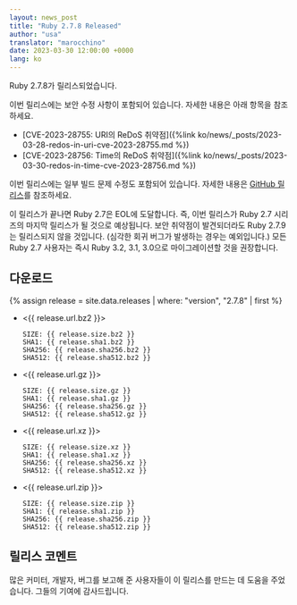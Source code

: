```yaml
---
layout: news_post
title: "Ruby 2.7.8 Released"
author: "usa"
translator: "marocchino"
date: 2023-03-30 12:00:00 +0000
lang: ko
---
```


Ruby 2.7.8가 릴리스되었습니다.

이번 릴리스에는 보안 수정 사항이 포함되어 있습니다.
자세한 내용은 아래 항목을 참조하세요.

* [CVE-2023-28755: URI의 ReDoS 취약점]({%link ko/news/_posts/2023-03-28-redos-in-uri-cve-2023-28755.md %})
* [CVE-2023-28756: Time의 ReDoS 취약점]({%link ko/news/_posts/2023-03-30-redos-in-time-cve-2023-28756.md %})

이번 릴리스에는 일부 빌드 문제 수정도 포함되어 있습니다.
자세한 내용은 [GitHub 릴리스](https://github.com/ruby/ruby/releases/tag/v2_7_8)를 참조하세요.

이 릴리스가 끝나면 Ruby 2.7은 EOL에 도달합니다. 즉, 이번 릴리스가 Ruby 2.7 시리즈의 마지막 릴리스가 될 것으로 예상됩니다.
보안 취약점이 발견되더라도 Ruby 2.7.9는 릴리스되지 않을 것입니다. (심각한 회귀 버그가 발생하는 경우는 예외입니다.)
모든 Ruby 2.7 사용자는 즉시 Ruby 3.2, 3.1, 3.0으로 마이그레이션할 것을 권장합니다.

## 다운로드

{% assign release = site.data.releases | where: "version", "2.7.8" | first %}

* <{{ release.url.bz2 }}>

      SIZE: {{ release.size.bz2 }}
      SHA1: {{ release.sha1.bz2 }}
      SHA256: {{ release.sha256.bz2 }}
      SHA512: {{ release.sha512.bz2 }}

* <{{ release.url.gz }}>

      SIZE: {{ release.size.gz }}
      SHA1: {{ release.sha1.gz }}
      SHA256: {{ release.sha256.gz }}
      SHA512: {{ release.sha512.gz }}

* <{{ release.url.xz }}>

      SIZE: {{ release.size.xz }}
      SHA1: {{ release.sha1.xz }}
      SHA256: {{ release.sha256.xz }}
      SHA512: {{ release.sha512.xz }}

* <{{ release.url.zip }}>

      SIZE: {{ release.size.zip }}
      SHA1: {{ release.sha1.zip }}
      SHA256: {{ release.sha256.zip }}
      SHA512: {{ release.sha512.zip }}

## 릴리스 코멘트

많은 커미터, 개발자, 버그를 보고해 준 사용자들이 이 릴리스를 만드는 데 도움을 주었습니다.
그들의 기여에 감사드립니다.
